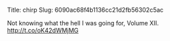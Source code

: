 Title: chirp
Slug: 6090ac68f4b1136cc21d2fb56302c5ac

Not knowing what the hell I was going for, Volume XII. <a href="http://t.co/oK42dWMjMG">http://t.co/oK42dWMjMG</a>
